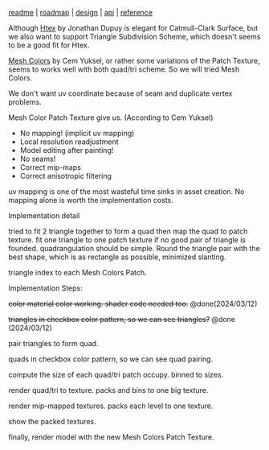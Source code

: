 [readme](../README.md) | [roadmap](roadmap.md) | [design](design_note.md) | [api](api.md) | [reference](reference.md)

Although [Htex](https://onrendering.com/) by Jonathan Dupuy is elegant for Catmull-Clark Surface, but we also want to support Triangle Subdivision Scheme, which doesn't seems to be a good fit for Htex.

[Mesh Colors](http://www.cemyuksel.com/research/meshcolors/) by Cem Yuksel, or rather some variations of the Patch Texture, seems to works well with both quad/tri scheme. So we will tried Mesh Colors.

We don't want uv coordinate because of seam and duplicate vertex problems.

Mesh Color Patch Texture give us. (According to Cem Yuksel)

- No mapping! (implicit uv mapping)
- Local resolution readjustment
- Model editing after painting!
- No seams!
- Correct mip-maps
- Correct anisotropic filtering

uv mapping is one of the most wasteful time sinks in asset creation.  No mapping alone is worth the implementation costs.

Implementation detail

tried to fit 2 triangle together to form a quad then map the quad to patch texture.
fit one triangle to one patch texture if no good pair of triangle is founded.
quadrangulation should be simple. Round the triangle pair with the best shape, which is as rectangle as possible, minimized slanting.

triangle index to each Mesh Colors Patch.

Implementation Steps:

<s>color material color working. shader code needed too.</s> @done(2024/03/12)

<s>triangles in checkbox color pattern, so we can see triangles?</s> @done (2024/03/12)

pair triangles to form quad.

quads in checkbox color pattern, so we can see quad pairing.

compute the size of each quad/tri patch occupy. binned to sizes.

render quad/tri to texture. packs and bins to one big texture.

render mip-mapped textures. packs each level to one texture.

show the packed textures.

finally, render model with the new Mesh Colors Patch Texture.